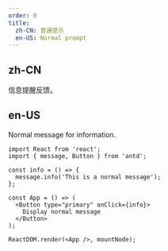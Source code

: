 ```yaml
---
order: 0
title:
  zh-CN: 普通提示
  en-US: Normal prompt
---
```


## zh-CN

信息提醒反馈。

## en-US

Normal message for information.

```tsx
import React from 'react';
import { message, Button } from 'antd';

const info = () => {
  message.info('This is a normal message');
};

const App = () => (
  <Button type="primary" onClick={info}>
    Display normal message
  </Button>
);

ReactDOM.render(<App />, mountNode);
```
